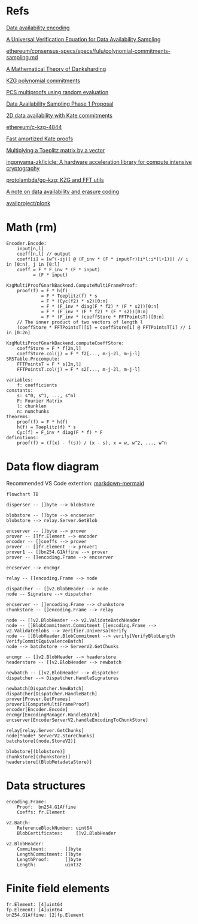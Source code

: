 # Refs 

[Data availability encoding](https://notes.ethereum.org/@dankrad/danksharding_encoding)

[A Universal Verification Equation for Data Availability Sampling](https://ethresear.ch/t/a-universal-verification-equation-for-data-availability-sampling/13240)

[ethereum/consensus-specs/specs/fulu/polynomial-commitments-sampling.md](https://github.com/ethereum/consensus-specs/blob/dev/specs/fulu/polynomial-commitments-sampling.md)

[A Mathematical Theory of Danksharding](https://github.com/ingonyama-zk/papers/blob/main/danksharding_math.pdf)

[KZG polynomial commitments](https://dankradfeist.de/ethereum/2020/06/16/kate-polynomial-commitments.html)

[PCS multiproofs using random evaluation](https://dankradfeist.de/ethereum/2021/06/18/pcs-multiproofs.html)

[Data Availability Sampling Phase 1 Proposal](https://hackmd.io/@vbuterin/das)

[2D data availability with Kate commitments](https://ethresear.ch/t/2d-data-availability-with-kate-commitments/8081)

[ethereum/c-kzg-4844](https://github.com/ethereum/c-kzg-4844)

[Fast amortized Kate proofs](https://github.com/khovratovich/Kate/blob/master/Kate_amortized.pdf)

[Multiplying a Toeplitz matrix by a vector](https://alinush.github.io/2020/03/19/multiplying-a-vector-by-a-toeplitz-matrix.html)

[ingonyama-zk/icicle: A hardware acceleration library for compute intensive cryptography](https://github.com/ingonyama-zk/icicle)

[protolambda/go-kzg: KZG and FFT utils](https://github.com/protolambda/go-kzg)

[A note on data availability and erasure coding](https://github.com/ethereum/research/wiki/A-note-on-data-availability-and-erasure-coding)

[availproject/plonk](https://github.com/availproject/plonk/blob/v0.12.0-polygon-2/src/commitment_scheme/kzg10/key.rs#L297)

# Math (rm)
```
Encoder.Encode:
    input[n,l]
    coeff[n,l] // output
    coeff[i] = [w^(-ij)] @ (F_inv * (F * inputFr)[i*l:i*(l+1)]) // i in [0:n], j in [0:l]
    coeff = F * F_inv * (F * input)
          = (F * input)

KzgMultiProofGnarkBackend.ComputeMultiFrameProof:
    proof(f) = F * h(f)
             = F * Toeplitz(f) * s
             = F * (Cyc(f2) * s2)[0:n]
             = F * (F_inv * diag(F * f2) * (F * s2))[0:n]
             = F * (F_inv * (F * f2) * (F * s2))[0:n]
             = F * (F_inv * (coeffStore * FFTPointsT))[0:n]
    // The inner product of two vectors of length l
    (coeffStore * FFTPointsT)[i] = coeffStore[i] @ FFTPointsT[i] // i in [0:2n] 

KzgMultiProofGnarkBackend.computeCoeffStore:
    coeffStore = F * f[2n,l]
    coeffStore.col(j) = F * f2[..., m-j-2l, m-j-l]
SRSTable.Precompute:
    FFTPointsT = F * s[2n,l]
    FFTPointsT.col(j) = F * s2[..., m-j-2l, m-j-l]

variables:
    f: coefficients
constants:
    s: s^0, s^1, ..., s^nl
    F: Fourier Matrix
    l: chunklen
    n: numchunks
theorems:
    proof(f) = F * h(f)
    h(f) = Toeplitz(f) * s
    Cyc(f) = F_inv * diag(F * f) * F
definitions:
    proof(f) = (f(x) - f(s)) / (x - s), x = w, w^2, ..., w^n
```

# Data flow diagram

Recommended VS Code extention: [markdown-mermaid](https://marketplace.visualstudio.com/items?itemName=bierner.markdown-mermaid)

```mermaid
flowchart TB

disperser -- []byte --> blobstore

blobstore -- []byte --> encserver
blobstore --> relay.Server.GetBlob

encserver -- []byte --> prover
prover -- []fr.Element --> encoder
encoder -- []coeffs --> prover
prover -- []fr.Element --> prover1
prover1 -- []bn254.G1Affine --> prover
prover -- []encoding.Frame --> encserver

encserver --> encmgr

relay -- []encoding.Frame --> node

dispatcher -- []v2.BlobHeader --> node
node -- Signature --> dispatcher

encserver -- []encoding.Frame --> chunkstore
chunkstore -- []encoding.Frame --> relay

node -- []v2.BlobHeader --> v2.ValidateBatchHeader 
node -- []BlobCommitment.Commitment []encoding.Frame --> v2.ValidateBlobs --> Verifier.UniversalVerify
node -- []BlobHeader.BlobCommitment --> verify[VerifyBlobLength VerifyCommitEquivalenceBatch]
node --> batchstore --> ServerV2.GetChunks

encmgr -- []v2.BlobHeader --> headerstore
headerstore -- []v2.BlobHeader --> newbatch

newbatch -- []v2.BlobHeader --> dispatcher
dispatcher --> Dispatcher.HandleSignatures

newbatch[Dispatcher.NewBatch]
dispatcher[Dispatcher.HandleBatch]
prover[Prover.GetFrames]
prover1[ComputeMultiFrameProof]
encoder[Encoder.Encode]
encmgr[EncodingManager.HandleBatch]
encserver[EncoderServerV2.handleEncodingToChunkStore]

relay[relay.Server.GetChunks]
node[*node* ServerV2.StoreChunks]
batchstore[(node.StoreV2)]

blobstore[(blobstore)]
chunkstore[(chunkstore)]
headerstore[(BlobMetadataStore)]
```

# Data structures
```
encoding.Frame: 
    Proof:  bn254.G1Affine
    Coeffs: fr.Element

v2.Batch:
    ReferenceBlockNumber: uint64
    BlobCertificates:     []v2.BlobHeader

v2.BlobHeader:
    Commitment:       []byte
    LengthCommitment: []byte
    LengthProof:      []byte
    Length:           uint32
```

# Finite field elements
```
fr.Element: [4]uint64
fp.Element: [4]uint64
bn254.G1Affine: [2]fp.Element
```
